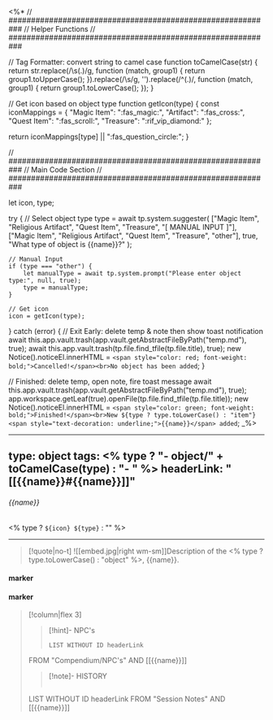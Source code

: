 <%*
// ###########################################################
//                        Helper Functions
// ###########################################################

// Tag Formatter: convert string to camel case
function toCamelCase(str) {
  return str.replace(/\s(.)/g, function (match, group1) {
    return group1.toUpperCase();
  }).replace(/\s/g, '').replace(/^(.)/, function (match, group1) {
    return group1.toLowerCase();
  });
}

// Get icon based on object type
function getIcon(type) {
  const iconMappings = {
    "Magic Item": ":fas_magic:",
    "Artifact": ":fas_cross:",
    "Quest Item": ":fas_scroll:",
    "Treasure": ":rif_vip_diamond:"
  };
  
  return iconMappings[type] || ":fas_question_circle:";
}

// ###########################################################
//                        Main Code Section
// ###########################################################

let icon, type;

try {
    // Select object type
    type = await tp.system.suggester(
        ["Magic Item", "Religious Artifact", "Quest Item", "Treasure", "[ MANUAL INPUT ]"],
        ["Magic Item", "Religious Artifact", "Quest Item", "Treasure", "other"],
        true,
        "What type of object is {{name}}?"
    );

    // Manual Input
    if (type === "other") {
        let manualType = await tp.system.prompt("Please enter object type:", null, true);
        type = manualType;
    }

    // Get icon
    icon = getIcon(type);
    
} catch (error) {
  // Exit Early: delete temp & note then show toast notification
  await this.app.vault.trash(app.vault.getAbstractFileByPath("temp.md"), true);
  await this.app.vault.trash(tp.file.find_tfile(tp.file.title), true);
  new Notice().noticeEl.innerHTML = `<span style="color: red; font-weight: bold;">Cancelled!</span><br>No object has been added`;
}

// Finished: delete temp, open note, fire toast message
await this.app.vault.trash(app.vault.getAbstractFileByPath("temp.md"), true);
app.workspace.getLeaf(true).openFile(tp.file.find_tfile(tp.file.title));
new Notice().noticeEl.innerHTML = `<span style="color: green; font-weight: bold;">Finished!</span><br>New ${type ? type.toLowerCase() : "item"} <span style="text-decoration: underline;">{{name}}</span> added`;
_%>

---
type: object
tags:
<% type ? "- object/" + toCamelCase(type) : "- " %>
headerLink: "[[{{name}}#{{name}}]]"
---

###### {{name}}
<span class="sub2"><% type ? `${icon} ${type}` : "" %></span>
___

> [!quote|no-t]
>![[embed.jpg|right wm-sm]]Description of the  <% type ? type.toLowerCase() : "object" %>, {{name}}.
<span class="clearfix"></span>

#### marker
#### marker
> [!column|flex 3]
>>[!hint]- NPC's
>>```dataview
>>LIST WITHOUT ID headerLink
>FROM "Compendium/NPC's" AND [[{{name}}]]
>
>>[!note]- HISTORY
>>```dataview
>LIST WITHOUT ID headerLink
>FROM "Session Notes" AND [[{{name}}]]